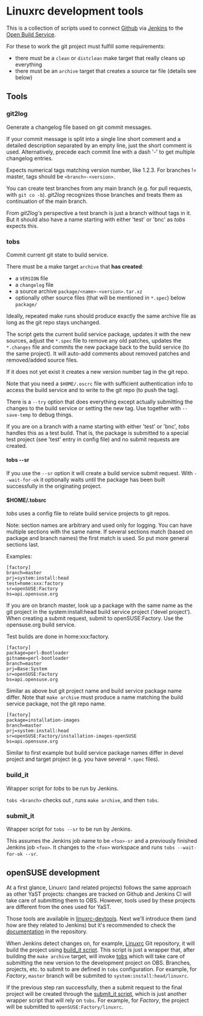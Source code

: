 # Linuxrc development tools

This is a collection of scripts used to connect [Github](http://github.com/)
via [Jenkins](http://jenkins-ci.org/) to the [Open Build
Service](https://build.opensuse.org/).

For these to work the git project must fulfill some requirements:

* there must be a `clean` or `distclean` make target that really cleans up
  everything
* there must be an `archive` target that creates a source tar file (details see
  below)

## Tools

### git2log

Generate a changelog file based on git commit messages.

If your commit message is split into a single line short comment and a
detailed description separated by an empty line, just the short comment is
used. Alternatively, precede each commit line with a dash '-' to get
multiple changelog entries.

Expects numerical tags matching version number, like 1.2.3. For branches !=
master, tags should be `<branch>-<version>`.

You can create test branches from any main branch (e.g. for pull requests,
with `git co -b`). _git2log_ recognizes those branches and treats them as
continuation of the main branch.

From _git2log's_ perspective a test branch is just a branch without tags in
it. But it should also have a name starting with either 'test' or 'bnc' as
_tobs_ expects this.

### tobs

Commit current git state to build service.

There must be a make target `archive` that **has created**:

* a `VERSION` file
* a `changelog` file
* a source archive `package/<name>-<version>.tar.xz`
* optionally other source files (that will be mentioned in `*.spec`) below `package/`

Ideally, repeated make runs should produce exactly the same archive file as
long as the git repo stays unchanged.

The script gets the current build service package, updates it with the new
sources, adjust the `*.spec` file to remove any old patches, updates the
`*.changes` file and commits the new package back to the build service (to the
same project). It will auto-add comments about removed patches and
removed/added source files.

If it does not yet exist it creates a new version number tag in the git
repo.

Note that you need a `$HOME/.oscrc` file with sufficient authentication info
to access the build service and to write to the git repo (to push the tag).

There is a `--try` option that does everything except actually submitting
the changes to the build service or setting the new tag. Use together with
`--save-temp` to debug things.

If you are on a branch with a name starting with either 'test' or 'bnc',
_tobs_ handles this as a test build. That is, the package is submitted to a
special test project (see 'test' entry in config file) and no submit
requests are created.

#### tobs --sr

If you use the `--sr` option it will create a build service submit request.
With `--wait-for-ok` it optionally waits until the package has been built
successfully in the originating project.

#### $HOME/.tobsrc

_tobs_ uses a config file to relate build service projects to git repos.

Note: section names are arbitrary and used only for logging. You can have
multiple sections with the same name. If several sections match (based on
package and branch names) the first match is used. So put more general
sections last.

Examples:

    [factory]
    branch=master
    prj=system:install:head
    test=home:xxx:factory
    sr=openSUSE:Factory
    bs=api.opensuse.org

If you are on branch master, look up a package with the same name as the
git project in the system:install:head build service project ('devel
project'). When creating a submit request, submit to openSUSE:Factory. Use
the opensuse.org build service.

Test builds are done in home:xxx:factory.

    [factory]
    package=perl-Bootloader
    gitname=perl-bootloader
    branch=master
    prj=Base:System
    sr=openSUSE:Factory
    bs=api.opensuse.org

Similar as above but git project name and build service package name
differ. Note that `make archive` must produce a name matching the build
service package, not the git repo name.

    [factory]
    package=installation-images
    branch=master
    prj=system:install:head
    sr=openSUSE:Factory/installation-images-openSUSE
    bs=api.opensuse.org

Similar to first example but build service package names differ in devel
project and target project (e.g. you have several `*.spec` files).

### build_it

  Wrapper script for _tobs_ to be run by Jenkins.

  `tobs <branch>` checks out <branch>, runs `make archive`, and then `tobs`.


### submit_it

  Wrapper script for `tobs --sr` to be run by Jenkins.

  This assumes the Jenkins job name to be `<foo>-sr` and a previously
  finished Jenkins job `<foo>`. It changes to the `<foo>` workspace and runs
  `tobs --wait-for-ok --sr`.

## openSUSE development

At a first glance, Linuxrc (and related projects) follows the same approach as other YaST projects:
changes are tracked on Github and Jenkins CI will take care of submitting them to OBS. However,
tools used by these projects are different from the ones used for YaST.

Those tools are available in [linuxrc-devtools](http://github.com/openSUSE/linuxrc-devtools).
Next we'll introduce them (and how are they related to Jenkins) but it's recommended to check the
[documentation](https://github.com/openSUSE/linuxrc-devtools/blob/master/README.md)
in the repository.

When Jenkins detect changes on, for example,
[Linuxrc](http://github.com/openSUSE/linuxrc) Git repository, it will build the
project using [build_it
script](https://github.com/openSUSE/linuxrc-devtools/blob/master/build_it).
This script is just a wrapper that, after building the `make archive` target,
will invoke
[tobs](https://github.com/openSUSE/linuxrc-devtools/blob/master/tobs) which
will take care of submitting the new version to the development project on OBS.
Branches, projects, etc. to submit to are defined in `tobs` configuration. For
example, for _Factory_, `master` branch will be submited to `system:install:head/linuxrc`.

If the previous step ran successfully, then a submit request to the final
project will be created through the [submit_it
script](https://github.com/openSUSE/linuxrc-devtools/blob/master/submit_it),
which is just another wrapper script that will rely on `tobs`. For example, for
_Factory_, the project will be submitted to `openSUSE:Factory/linuxrc`.
